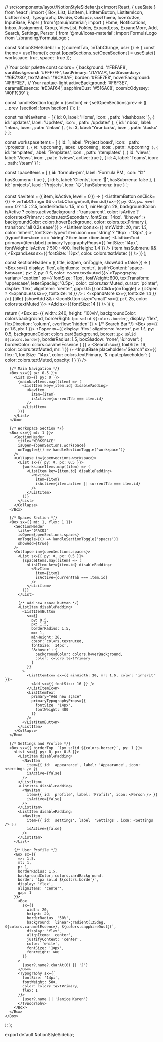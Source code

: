 // src/components/layout/NotionStyleSidebar.jsx
import React, { useState } from 'react';
import {
  Box,
  List,
  ListItem,
  ListItemButton,
  ListItemIcon,
  ListItemText,
  Typography,
  Divider,
  Collapse,
  useTheme,
  IconButton,
  InputBase,
  Paper
} from '@mui/material';
import {
  Home,
  Notifications,
  Inbox,
  Assignment,
  Group,
  ViewList,
  Folder,
  ExpandLess,
  ExpandMore,
  Add,
  Search,
  Settings,
  Person
} from '@mui/icons-material';
import FormulaLogo from '../branding/FormulaLogo';

const NotionStyleSidebar = ({ currentTab, onTabChange, user }) => {
  const theme = useTheme();
  const [openSections, setOpenSections] = useState({
    workspace: true,
    spaces: true
  });

  // Your color palette
  const colors = {
    background: '#FBFAF8',
    cardBackground: '#FFFFFF',
    textPrimary: '#1A1A1A',
    textSecondary: '#6B7280', 
    textMuted: '#9CA3AF',
    border: '#E5E7EB',
    hoverBackground: '#F6F3E7',  // Your rapture-light
    activeBackground: '#F6F3E7',
    caramelEssence: '#E3AF64',
    sapphireDust: '#516AC8',
    cosmicOdyssey: '#0F1939'
  };

  const handleSectionToggle = (section) => {
    setOpenSections(prev => ({
      ...prev,
      [section]: !prev[section]
    }));
  };

  const mainNavItems = [
    { id: 0, label: 'Home', icon: <Home />, path: '/dashboard' },
    { id: 'updates', label: 'Updates', icon: <Notifications />, path: '/updates' },
    { id: 'inbox', label: 'Inbox', icon: <Inbox />, path: '/inbox' },
    { id: 3, label: 'Your tasks', icon: <Assignment />, path: '/tasks' }
  ];

  const workspaceItems = [
    { id: 1, label: 'Project board', icon: <ViewList />, path: '/projects' },
    { id: 'upcoming', label: 'Upcoming', icon: <Assignment />, path: '/upcoming' },
    { id: 'templates', label: 'Templates', icon: <Folder />, path: '/templates' },
    { id: 'views', label: 'Views', icon: <ViewList />, path: '/views', active: true },
    { id: 4, label: 'Teams', icon: <Group />, path: '/team' }
  ];

  const spaceItems = [
    { id: 'formula-pm', label: 'Formula PM', icon: '🏗️', hasSubmenu: true },
    { id: 5, label: 'Clients', icon: '🏢', hasSubmenu: false },
    { id: 'projects', label: 'Projects', icon: '📋', hasSubmenu: true }
  ];

  const NavItem = ({ item, isActive, level = 0 }) => (
    <ListItemButton
      onClick={() => onTabChange && onTabChange(null, item.id)}
      sx={{
        py: 0.5,
        px: level === 0 ? 1.5 : 2.5,
        borderRadius: 1.5,
        mx: 1,
        minHeight: 28,
        backgroundColor: isActive ? colors.activeBackground : 'transparent',
        color: isActive ? colors.textPrimary : colors.textSecondary,
        fontSize: '14px',
        '&:hover': {
          backgroundColor: colors.hoverBackground,
          color: colors.textPrimary
        },
        transition: 'all 0.2s ease'
      }}
    >
      <ListItemIcon
        sx={{
          minWidth: 20,
          mr: 1.5,
          color: 'inherit',
          fontSize: typeof item.icon === 'string' ? '16px' : '18px'
        }}
      >
        {typeof item.icon === 'string' ? item.icon : item.icon}
      </ListItemIcon>
      <ListItemText
        primary={item.label}
        primaryTypographyProps={{
          fontSize: '14px',
          fontWeight: isActive ? 500 : 400,
          lineHeight: 1.4
        }}
      />
      {item.hasSubmenu && (
        <ExpandLess sx={{ fontSize: '16px', color: colors.textMuted }} />
      )}
    </ListItemButton>
  );

  const SectionHeader = ({ title, isOpen, onToggle, showAdd = false }) => (
    <Box sx={{ 
      display: 'flex', 
      alignItems: 'center', 
      justifyContent: 'space-between',
      px: 2,
      py: 0.5,
      color: colors.textMuted
    }}>
      <Typography
        variant="caption"
        sx={{
          fontSize: '11px',
          fontWeight: 600,
          textTransform: 'uppercase',
          letterSpacing: '0.5px',
          color: colors.textMuted,
          cursor: 'pointer',
          display: 'flex',
          alignItems: 'center',
          gap: 0.5
        }}
        onClick={onToggle}
      >
        {isOpen ? <ExpandLess sx={{ fontSize: 14 }} /> : <ExpandMore sx={{ fontSize: 14 }} />}
        {title}
      </Typography>
      {showAdd && (
        <IconButton size="small" sx={{ p: 0.25, color: colors.textMuted }}>
          <Add sx={{ fontSize: 14 }} />
        </IconButton>
      )}
    </Box>
  );

  return (
    <Box
      sx={{
        width: 240,
        height: '100vh',
        backgroundColor: colors.background,
        borderRight: `1px solid ${colors.border}`,
        display: 'flex',
        flexDirection: 'column',
        overflow: 'hidden'
      }}
    >
      {/* Search Bar */}
      <Box sx={{ p: 1.5, pb: 1 }}>
        <Paper
          sx={{
            display: 'flex',
            alignItems: 'center',
            px: 1.5,
            py: 0.5,
            backgroundColor: colors.cardBackground,
            border: `1px solid ${colors.border}`,
            borderRadius: 1.5,
            boxShadow: 'none',
            '&:hover': {
              borderColor: colors.caramelEssence
            }
          }}
        >
          <Search sx={{ fontSize: 16, color: colors.textMuted, mr: 1 }} />
          <InputBase
            placeholder="Search"
            sx={{
              flex: 1,
              fontSize: '14px',
              color: colors.textPrimary,
              '& input::placeholder': {
                color: colors.textMuted,
                opacity: 1
              }
            }}
          />
        </Paper>
      </Box>

      {/* Main Navigation */}
      <Box sx={{ px: 0.5 }}>
        <List sx={{ py: 0 }}>
          {mainNavItems.map((item) => (
            <ListItem key={item.id} disablePadding>
              <NavItem 
                item={item} 
                isActive={currentTab === item.id}
              />
            </ListItem>
          ))}
        </List>
      </Box>

      {/* Workspace Section */}
      <Box sx={{ mt: 1 }}>
        <SectionHeader
          title="WORKSPACE"
          isOpen={openSections.workspace}
          onToggle={() => handleSectionToggle('workspace')}
        />
        <Collapse in={openSections.workspace}>
          <List sx={{ py: 0, px: 0.5 }}>
            {workspaceItems.map((item) => (
              <ListItem key={item.id} disablePadding>
                <NavItem 
                  item={item} 
                  isActive={item.active || currentTab === item.id}
                />
              </ListItem>
            ))}
          </List>
        </Collapse>
      </Box>

      {/* Spaces Section */}
      <Box sx={{ mt: 1, flex: 1 }}>
        <SectionHeader
          title="SPACES"
          isOpen={openSections.spaces}
          onToggle={() => handleSectionToggle('spaces')}
          showAdd={true}
        />
        <Collapse in={openSections.spaces}>
          <List sx={{ py: 0, px: 0.5 }}>
            {spaceItems.map((item) => (
              <ListItem key={item.id} disablePadding>
                <NavItem 
                  item={item} 
                  isActive={currentTab === item.id}
                />
              </ListItem>
            ))}
          </List>
          
          {/* Add new space button */}
          <ListItem disablePadding>
            <ListItemButton
              sx={{
                py: 0.5,
                px: 1.5,
                borderRadius: 1.5,
                mx: 1,
                minHeight: 28,
                color: colors.textMuted,
                fontSize: '14px',
                '&:hover': {
                  backgroundColor: colors.hoverBackground,
                  color: colors.textPrimary
                }
              }}
            >
              <ListItemIcon sx={{ minWidth: 20, mr: 1.5, color: 'inherit' }}>
                <Add sx={{ fontSize: 16 }} />
              </ListItemIcon>
              <ListItemText
                primary="Add new space"
                primaryTypographyProps={{
                  fontSize: '14px',
                  fontWeight: 400
                }}
              />
            </ListItemButton>
          </ListItem>
        </Collapse>
      </Box>

      {/* Settings and Profile */}
      <Box sx={{ borderTop: `1px solid ${colors.border}`, py: 1 }}>
        <List sx={{ py: 0, px: 0.5 }}>
          <ListItem disablePadding>
            <NavItem 
              item={{ id: 'appearance', label: 'Appearance', icon: <Settings /> }}
              isActive={false}
            />
          </ListItem>
          <ListItem disablePadding>
            <NavItem 
              item={{ id: 'profile', label: 'Profile', icon: <Person /> }}
              isActive={false}
            />
          </ListItem>
          <ListItem disablePadding>
            <NavItem 
              item={{ id: 'settings', label: 'Settings', icon: <Settings /> }}
              isActive={false}
            />
          </ListItem>
        </List>

        {/* User Profile */}
        <Box sx={{ 
          mx: 1.5, 
          mt: 1,
          p: 1,
          borderRadius: 1.5,
          backgroundColor: colors.cardBackground,
          border: `1px solid ${colors.border}`,
          display: 'flex',
          alignItems: 'center',
          gap: 1
        }}>
          <Box
            sx={{
              width: 20,
              height: 20,
              borderRadius: '50%',
              background: `linear-gradient(135deg, ${colors.caramelEssence}, ${colors.sapphireDust})`,
              display: 'flex',
              alignItems: 'center',
              justifyContent: 'center',
              color: 'white',
              fontSize: '10px',
              fontWeight: 600
            }}
          >
            {user?.name?.charAt(0) || 'J'}
          </Box>
          <Typography sx={{ 
            fontSize: '14px', 
            fontWeight: 500,
            color: colors.textPrimary,
            flex: 1
          }}>
            {user?.name || 'Janice Karen'}
          </Typography>
        </Box>
      </Box>
    </Box>
  );
};

export default NotionStyleSidebar;